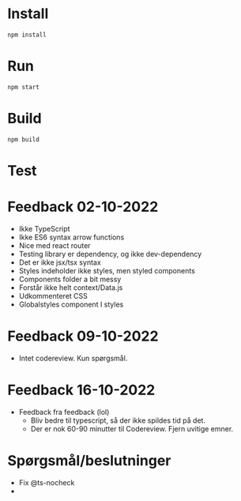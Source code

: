 # Install

`npm install`

# Run

`npm start`

# Build

`npm build`

# Test

# Feedback 02-10-2022

- Ikke TypeScript
- Ikke ES6 syntax arrow functions
- Nice med react router
- Testing library er dependency, og ikke dev-dependency
- Det er ikke jsx/tsx syntax
- Styles indeholder ikke styles, men styled components
- Components folder a bit messy
- Forstår ikke helt context/Data.js
- Udkommenteret CSS
- Globalstyles component I styles

# Feedback 09-10-2022

- Intet codereview. Kun spørgsmål.

# Feedback 16-10-2022

- Feedback fra feedback (lol)
  - Bliv bedre til typescript, så der ikke spildes tid på det.
  - Der er nok 60-90 minutter til Codereview. Fjern uvitige emner.

# Spørgsmål/beslutninger

- Fix @ts-nocheck
-
